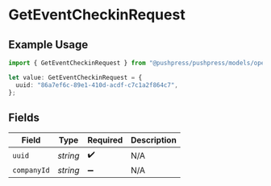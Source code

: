 # GetEventCheckinRequest

## Example Usage

```typescript
import { GetEventCheckinRequest } from "@pushpress/pushpress/models/operations";

let value: GetEventCheckinRequest = {
  uuid: "86a7ef6c-89e1-410d-acdf-c7c1a2f864c7",
};
```

## Fields

| Field              | Type               | Required           | Description        |
| ------------------ | ------------------ | ------------------ | ------------------ |
| `uuid`             | *string*           | :heavy_check_mark: | N/A                |
| `companyId`        | *string*           | :heavy_minus_sign: | N/A                |